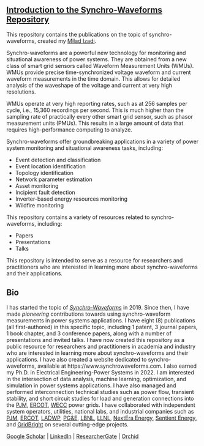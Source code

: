 <h2><a href="https://milad-izadi.github.io/synchro-waveforms/">Introduction to the Synchro-Waveforms Repository</a></h2>

<p>This repository contains the publications on the topic of synchro-waveforms, created my <a href="#bio">Milad Izadi</a>.</p> 
  
<p> Synchro-waveforms are a powerful new technology for monitoring and situational awareness of power systems. They are obtained from a new class of smart grid sensors called Waveform Measurement Units (WMUs). WMUs provide precise time-synchronized voltage waveform and current waveform measurements in the time domain. This allows for detailed analysis of the waveshape of the voltage and current at very high resolutions.</p>

<p>WMUs operate at very high reporting rates, such as at 256 samples per cycle, i.e., 15,360 recordings per second. This is much higher than the sampling rate of practically every other smart grid sensor, such as phasor measurement units (PMUs). This results in a large amount of data that requires high-performance computing to analyze.</p>

<p>Synchro-waveforms offer groundbreaking applications in a variety of power system monitoring and situational awareness tasks, including:</p>

<ul>
  <li>Event detection and classification</li>
  <li>Event location identification</li>
  <li>Topology identification</li>
  <li>Network parameter estimation</li>
  <li>Asset monitoring</li>
  <li>Incipient fault detection</li>
  <li>Inverter-based energy resources monitoring</li>
  <li>Wildfire monitoring</li>
</ul>

<p>This repository contains a variety of resources related to synchro-waveforms, including:</p>

<ul>
  <li>Papers</li>
  <li>Presentations</li>
  <li>Talks</li>
</ul>

<p>This repository is intended to serve as a resource for researchers and practitioners who are interested in learning more about synchro-waveforms and their applications.</p>


<h2>Bio</h2>

<p>I has started the topic of <a href="https://ieeexplore.ieee.org/abstract/document/9248804" target="_blank"><i>Synchro-Waveforms</i></a> in 2019. Since then, I have made <i>pioneering</i>  contributions towards using synchro-waveform measurements in power systems applications. I have eight (8) publications (all first-authored) in this specific topic, including 1 patent, 3 journal
papers, 1 book chapter, and 3 conference papers, along with a number of presentations and invited talks. I have now created this repository as a public resource for researchers and practitioners in academia and industry who are interested in learning more about synchro-waveforms and their applications. I have also created a website dedicated to synchro-waveforms, available at https://www.synchrowaveforms.com. I also earned my Ph.D. in Electrical Engineering-Power Systems in 2022. I am interested in the intersection of data analysis, machine learning, optimization, and simulation in power systems applications. I have also managed and performed interconnection technical studies such as power flow, transient stability, and short circuit studies for 
load and generation connections into the <a href="https://www.pjm.com/">PJM</a>, <a href="https://www.ercot.com/">ERCOT</a>, 
<a href="https://www.wecc.org/">WECC</a> power grids. I have collaborated with independent system operators, utilities, national labs, 
and industrial companies such as <a href="https://www.pjm.com/">PJM</a>, <a href="https://www.ercot.com/">ERCOT</a>, 
<a href="https://www.ladwp.com/">LADWP</a>, <a href="https://www.pge.com/">PG&E</a>, <a href="https://www.lbl.gov/">LBNL</a>, 
<a href="https://www.llnl.gov/">LLNL</a>, <a href="https://www.nexteraenergy.com/">NextEra Energy</a>, 
<a href="https://www.sentientenergy.com/">Sentient Energy</a>, and <a href="https://www.gridbright.com/">GridBright</a> 
on several cutting-edge projects.
<p><a href="https://scholar.google.com/citations?user=DdoGj5cAAAAJ&hl=en&oi=ao">Google Scholar</a>  | <a href="https://www.linkedin.com/in/milad-izadi/">LinkedIn</a> | <a href="https://www.researchgate.net/directory/profiles">ResearcherGate</a> | <a href="https://orcid.org/0000-0002-4305-9809">Orchid</a></p>	
</p>
